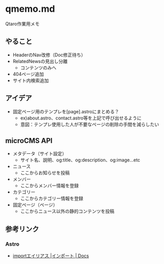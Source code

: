 # qmemo.md

Qtaro作業用メモ

## やること

- HeaderのNav改修（Doc修正待ち）
- RelatedNewsの見出し分離
  - コンテンツのみへ
- 404ページ追加
- サイト内検索追加

## アイデア

- 固定ページ用のテンプレを[page].astroにまとめる？
  - ex)about.astro、contact.astro等を上記で呼び出せるように
  - 意図：テンプレ使用した人が不要なページの削除の手間を減らしたい

## microCMS API

- メタデータ（サイト設定）
  - サイト名、説明、og:title、og:description、og:image...etc
- ニュース
  - ここからお知らせを投稿
- メンバー
  - ここからメンバー情報を登録
- カテゴリー
  - ここからカテゴリー情報を登録
- 固定ページ（ページ）
  - ここからニュース以外の静的コンテンツを投稿

## 参考リンク

### Astro

- [importエイリアス |インポート | Docs](https://docs.astro.build/ja/guides/imports/#import%E3%82%A8%E3%82%A4%E3%83%AA%E3%82%A2%E3%82%B9)
